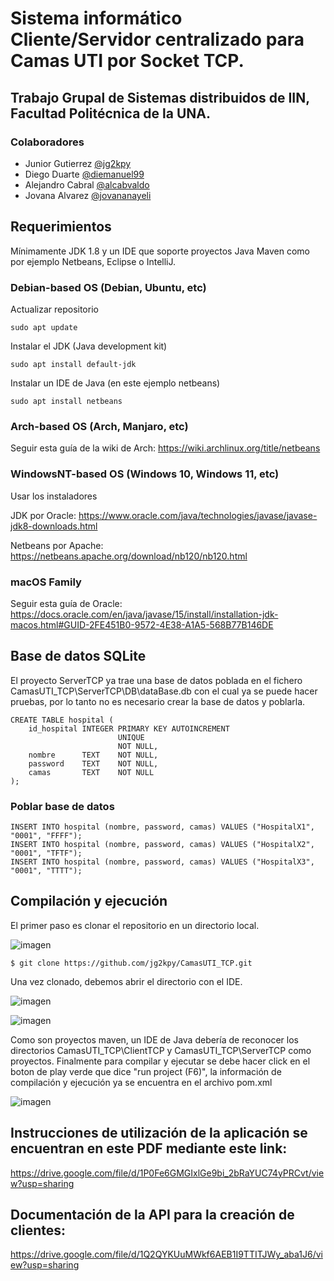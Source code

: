 # Sistema informático Cliente/Servidor centralizado para Camas UTI por Socket TCP.
## Trabajo Grupal de Sistemas distribuidos de IIN, Facultad Politécnica de la UNA.

### Colaboradores
* Junior Gutierrez [@jg2kpy](https://github.com/jg2kpy)
* Diego Duarte [@diemanuel99](https://github.com/diemanuel99)
* Alejandro Cabral [@alcabvaldo](https://github.com/alcabvaldo)
* Jovana Alvarez [@jovananayeli](https://github.com/jovananayeli)

## Requerimientos
Mínimamente JDK 1.8 y un IDE que soporte proyectos Java Maven como por ejemplo Netbeans, Eclipse o IntelliJ.

### Debian-based OS (Debian, Ubuntu, etc)
   Actualizar repositorio
    
    sudo apt update
   Instalar el JDK (Java development kit)
    
    sudo apt install default-jdk
   Instalar un IDE de Java (en este ejemplo netbeans)
   
    sudo apt install netbeans

### Arch-based OS (Arch, Manjaro, etc)
   Seguir esta guía de la wiki de Arch: https://wiki.archlinux.org/title/netbeans

### WindowsNT-based OS (Windows 10, Windows 11, etc)
   Usar los instaladores
   
   JDK por Oracle:
   https://www.oracle.com/java/technologies/javase/javase-jdk8-downloads.html
   
   Netbeans por Apache:
   https://netbeans.apache.org/download/nb120/nb120.html
   
### macOS Family
   Seguir esta guía de Oracle:
   https://docs.oracle.com/en/java/javase/15/install/installation-jdk-macos.html#GUID-2FE451B0-9572-4E38-A1A5-568B77B146DE

## Base de datos SQLite
   El proyecto ServerTCP ya trae una base de datos poblada en el fichero CamasUTI_TCP\ServerTCP\DB\dataBase.db con el cual ya se puede hacer pruebas, por lo tanto no es necesario crear la base de datos y poblarla.
   
    CREATE TABLE hospital (
        id_hospital INTEGER PRIMARY KEY AUTOINCREMENT
                            UNIQUE
                            NOT NULL,
        nombre      TEXT    NOT NULL,
        password    TEXT    NOT NULL,
        camas       TEXT    NOT NULL
    );

### Poblar base de datos
    INSERT INTO hospital (nombre, password, camas) VALUES ("HospitalX1", "0001", "FFFF");
    INSERT INTO hospital (nombre, password, camas) VALUES ("HospitalX2", "0001", "TFTF");
    INSERT INTO hospital (nombre, password, camas) VALUES ("HospitalX3", "0001", "TTTT");
    
   
    
## Compilación y ejecución
   El primer paso es clonar el repositorio en un directorio local.
   
   ![imagen](https://user-images.githubusercontent.com/46907456/130639591-36d98244-2169-4067-800a-aa427e927f80.png)

    $ git clone https://github.com/jg2kpy/CamasUTI_TCP.git

   Una vez clonado, debemos abrir el directorio con el IDE.
   
   ![imagen](https://user-images.githubusercontent.com/46907456/130641151-5dd1b142-9d46-49eb-8257-533b878b9422.png)

   ![imagen](https://user-images.githubusercontent.com/46907456/130641166-69dfb9c0-d2f8-4629-a910-6f6f8811622b.png)

   Como son proyectos maven, un IDE de Java debería de reconocer los directorios CamasUTI_TCP\ClientTCP y CamasUTI_TCP\ServerTCP como proyectos.
   Finalmente para compilar y ejecutar se debe hacer click en el boton de play verde que dice "run project (F6)", la información de compilación y ejecución ya se encuentra en el archivo pom.xml
    
   ![imagen](https://user-images.githubusercontent.com/46907456/130646490-ee9b1922-e8a5-47a3-bb7f-0c60c0072af9.png)
   
## Instrucciones de utilización de la aplicación se encuentran en este PDF mediante este link:

https://drive.google.com/file/d/1P0Fe6GMGIxlGe9bi_2bRaYUC74yPRCvt/view?usp=sharing

## Documentación de la API para la creación de clientes:

https://drive.google.com/file/d/1Q2QYKUuMWkf6AEB1I9TTITJWy_aba1J6/view?usp=sharing
